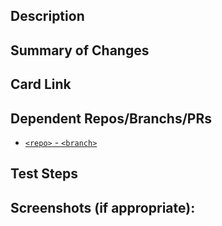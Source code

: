 <!--- Provide a general summary of your changes in the Title above -->

## Description
<!--- 1-2 sentence summary of changes in PR // Narative Format -->

## Summary of Changes
<!--- Go through files changed, with quick description of changes introduced in each file--->

## Card Link
<!--- Add link to JIRA/Trello Card -->

## Dependent Repos/Branchs/PRs
<!--- Any repository/pull request that is required to fully test changes that is presented in respective PR-->
- [`<repo>` - `<branch>`](/url/to/pr)

## Test Steps
<!--- Please describe in detail how you tested your changes. -->
<!--- Include details of your testing environment, and the tests you ran to -->
<!--- see how your change affects other areas of the code, etc. -->

## Screenshots (if appropriate):
<!--- Add link to sketch screenshots when expected -->
